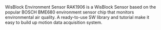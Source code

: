 WisBlock Environment Sensor RAK1906 is a WisBlock Sensor based on the popular BOSCH BME680 environment sensor chip that monitors environmental air quality. A ready-to-use SW library and tutorial make it easy to build up motion data acquisition system.
